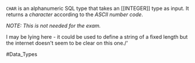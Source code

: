 `CHAR` is an alphanumeric SQL type that takes an [[INTEGER]] type as input. It returns a *character* according to the *ASCII number code*.

*NOTE: This is not needed for the exam.*


I may be lying here - it could be used to define a string of a fixed length but the internet doesn't seem to be clear on this one./'

#Data_Types